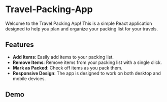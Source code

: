 # Travel-Packing-App

Welcome to the Travel Packing App! This is a simple React application designed to help you plan and organize your packing list for your travels.

## Features

- **Add Items**: Easily add items to your packing list.
- **Remove Items**: Remove items from your packing list with a single click.
- **Mark as Packed**: Check off items as you pack them.
- **Responsive Design**: The app is designed to work on both desktop and mobile devices.

## Demo
